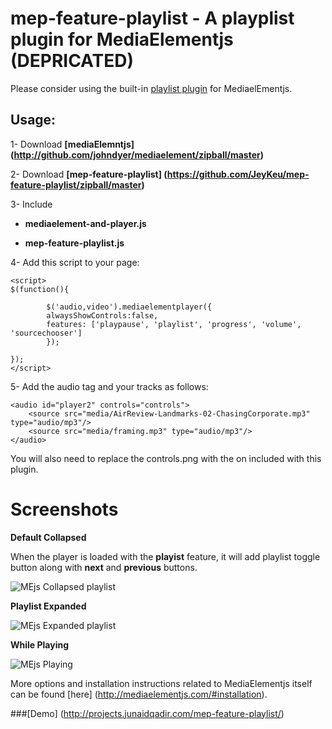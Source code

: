 mep-feature-playlist -  A playplist plugin for MediaElementjs (DEPRICATED)
====================

Please consider using the built-in [playlist plugin](https://github.com/mediaelement/mediaelement-plugins/blob/master/docs/playlist.md) for MediaelEmentjs.



Usage:
----------
1-
Download **[mediaElemntjs] (http://github.com/johndyer/mediaelement/zipball/master)**

2-
Download **[mep-feature-playlist] (https://github.com/JeyKeu/mep-feature-playlist/zipball/master)**

3- Include 

- **mediaelement-and-player.js**

- **mep-feature-playlist.js**

4- Add this script to your page:

    <script>
    $(function(){
    
            $('audio,video').mediaelementplayer({
            alwaysShowControls:false, 
            features: ['playpause', 'playlist', 'progress', 'volume', 'sourcechooser']
            });
    
    });
    </script>

5- Add the audio tag and your tracks as follows:

    <audio id="player2" controls="controls">
        <source src="media/AirReview-Landmarks-02-ChasingCorporate.mp3" type="audio/mp3"/>
        <source src="media/framing.mp3" type="audio/mp3"/>
    </audio>
    
    
You will also need to replace the controls.png with the on included with this plugin. 

Screenshots
=========================

**Default Collapsed**

When the player is loaded with the **playist** feature, it will add playlist toggle button along with **next** and **previous** buttons.

![MEjs Collapsed playlist](http://projects.junaidqadir.com/mep-feature-playlist/img/playlist_collapsed.jpg "MEjs Collapsed playlist")


**Playlist Expanded**

![MEjs Expanded playlist](http://projects.junaidqadir.com/mep-feature-playlist/img/playlist_expanded.jpg "MEjs Expanded playlist")

**While Playing**

![MEjs Playing](http://projects.junaidqadir.com/mep-feature-playlist/img/playlist_expanded_playing.jpg "MEjs Playing")


More options and installation instructions related to MediaElementjs itself can be found [here] (http://mediaelementjs.com/#installation).

###[Demo] (http://projects.junaidqadir.com/mep-feature-playlist/)

